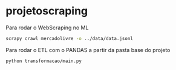# projetoscraping

Para rodar o WebScraping no ML

```bash 
scrapy crawl mercadolivre -o ../data/data.jsonl
```

Para rodar o ETL com o PANDAS a partir da pasta base do projeto

```bash 
python transformacao/main.py
```
